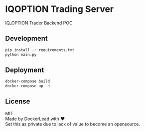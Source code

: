 # IQOPTION Trading Server
IQ_OPTION Trader Backend POC

## Development
```bash
pip install -r requirements.txt
python main.py
```

## Deployment
```bash
docker-compose build
docker-compose up -d
```

## License
MIT  
Made by DockerLead with :heart:  
Set this as private due to lack of value to become an opensource.  
